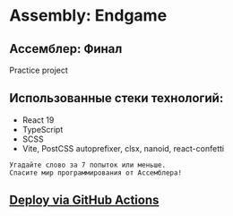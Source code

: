 # Assembly: Endgame

## Ассемблер: Финал

Practice project

## Использованные стеки технологий:

- React 19
- TypeScript
- SCSS
- Vite, PostCSS autoprefixer, clsx, nanoid, react-confetti

```
Угадайте слово за 7 попыток или меньше.
Спасите мир программирования от Ассемблера!
```

## [Deploy via GitHub Actions](https://arginp.github.io/assembly-end-game-react/)
